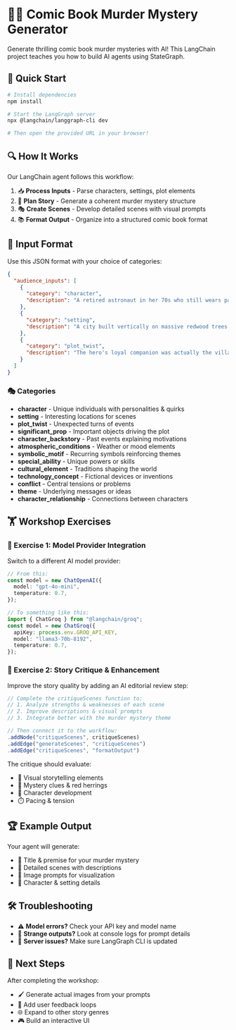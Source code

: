 # 🕵️‍♀️ Comic Book Murder Mystery Generator

Generate thrilling comic book murder mysteries with AI! This LangChain project teaches you how to build AI agents using StateGraph.

## 🚀 Quick Start

```bash
# Install dependencies
npm install

# Start the LangGraph server
npx @langchain/langgraph-cli dev

# Then open the provided URL in your browser!
```

## 🔍 How It Works

Our LangChain agent follows this workflow:

1. 📥 **Process Inputs** - Parse characters, settings, plot elements
2. 📝 **Plan Story** - Generate a coherent murder mystery structure
3. 🎭 **Create Scenes** - Develop detailed scenes with visual prompts
4. 📚 **Format Output** - Organize into a structured comic book format

## 📝 Input Format

Use this JSON format with your choice of categories:

```json
{
  "audience_inputs": [
    {
      "category": "character",
      "description": "A retired astronaut in her 70s who still wears parts of her space suit."
    },
    {
      "category": "setting",
      "description": "A city built vertically on massive redwood trees."
    },
    {
      "category": "plot_twist",
      "description": "The hero's loyal companion was actually the villain all along."
    }
  ]
}
```

### 🎭 Categories

- **character** - Unique individuals with personalities & quirks
- **setting** - Interesting locations for scenes
- **plot_twist** - Unexpected turns of events
- **significant_prop** - Important objects driving the plot
- **character_backstory** - Past events explaining motivations
- **atmospheric_conditions** - Weather or mood elements
- **symbolic_motif** - Recurring symbols reinforcing themes
- **special_ability** - Unique powers or skills
- **cultural_element** - Traditions shaping the world
- **technology_concept** - Fictional devices or inventions
- **conflict** - Central tensions or problems
- **theme** - Underlying messages or ideas
- **character_relationship** - Connections between characters

## 🏋️ Workshop Exercises

### 💫 Exercise 1: Model Provider Integration

Switch to a different AI model provider:

```typescript
// From this:
const model = new ChatOpenAI({
  model: "gpt-4o-mini",
  temperature: 0.7,
});

// To something like this:
import { ChatGroq } from "@langchain/groq";
const model = new ChatGroq({
  apiKey: process.env.GROQ_API_KEY,
  model: "llama3-70b-8192",
  temperature: 0.7,
});
```

### 🔧 Exercise 2: Story Critique & Enhancement

Improve the story quality by adding an AI editorial review step:

```typescript
// Complete the critiqueScenes function to:
// 1. Analyze strengths & weaknesses of each scene
// 2. Improve descriptions & visual prompts
// 3. Integrate better with the murder mystery theme

// Then connect it to the workflow:
.addNode("critiqueScenes", critiqueScenes)
.addEdge("generateScenes", "critiqueScenes")
.addEdge("critiqueScenes", "formatOutput")
```

The critique should evaluate:

- 🎨 Visual storytelling elements
- 🔎 Mystery clues & red herrings
- 👥 Character development
- ⏱️ Pacing & tension

## 🏆 Example Output

Your agent will generate:

- 📑 Title & premise for your murder mystery
- 📕 Detailed scenes with descriptions
- 🎨 Image prompts for visualization
- 👤 Character & setting details

## 🛠️ Troubleshooting

- ⚠️ **Model errors?** Check your API key and model name
- 🤔 **Strange outputs?** Look at console logs for prompt details
- 🔄 **Server issues?** Make sure LangGraph CLI is updated

## 🔮 Next Steps

After completing the workshop:

- 🖌️ Generate actual images from your prompts
- 🔁 Add user feedback loops
- 🌐 Expand to other story genres
- 🎮 Build an interactive UI
